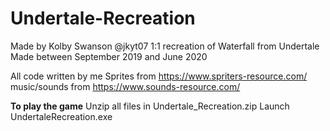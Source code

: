 # Undertale-Recreation
Made by Kolby Swanson @jkyt07
1:1 recreation of Waterfall from Undertale
Made between September 2019 and June 2020

All code written by me
Sprites from https://www.spriters-resource.com/
music/sounds from https://www.sounds-resource.com/

__To play the game__
Unzip all files in Undertale_Recreation.zip
Launch UndertaleRecreation.exe
